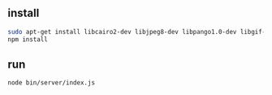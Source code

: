 ## install
```bash
sudo apt-get install libcairo2-dev libjpeg8-dev libpango1.0-dev libgif-dev build-essential g++
npm install
```

## run
```bash
node bin/server/index.js
```